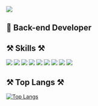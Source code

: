 <img src="https://capsule-render.vercel.app/api?type=wave&color=auto&height=300&section=header&text=I'm%20KyungHyun&fontSize=90" />

## 👋 Back-end Developer


## ⚒️ Skills ⚒️

<img src="https://img.shields.io/badge/java-61DAFB?style=for-the-badge&logo=java&logoColor=white"/> <img src="https://img.shields.io/badge/JavaScript-F7DF1E?style=for-the-badge&logo=JavaScript&logoColor=white"/> <img src="https://img.shields.io/badge/MySQL-4479A1?style=for-the-badge&logo=MySQL&logoColor=white"/>
<img src="https://img.shields.io/badge/Spring-6DB33F?style=for-the-badge&logo=Spring&logoColor=white"/> <img src="https://img.shields.io/badge/Spring Boot-6DB33F?style=for-the-badge&logo=Spring Boot&logoColor=white"/> <img src="https://img.shields.io/badge/Vue.js-4FC08D?style=for-the-badge&logo=Vue.js&logoColor=white"/> <img src="https://img.shields.io/badge/jQuery-0769AD?style=for-the-badge&logo=jQuery&logoColor=white"/> <img src="https://img.shields.io/badge/CSS3-1572B6?style=for-the-badge&logo=CSS3&logoColor=white"/> <img src="https://img.shields.io/badge/HTML5-E34F26?style=for-the-badge&logo=HTML5&logoColor=white"/>


## ⚒️ Top Langs ⚒️
[![Top Langs](https://github-readme-stats.vercel.app/api/top-langs/?username=KimKyungHyunn&layout=compact)](https://github.com/KimKyungHyunn/github-readme-stats)
